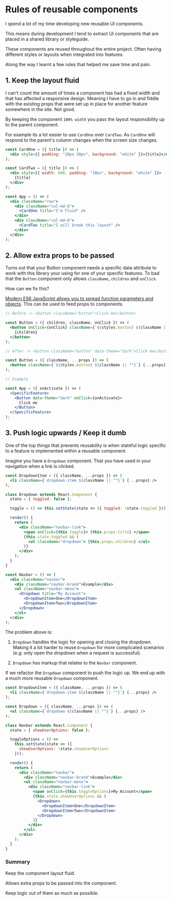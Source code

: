 # Rules of reusable components

I spend a lot of my time developing new reusable UI components.

This means during development I tend to extract UI components that are placed in a shared library or styleguide.

These components are reused throughout the entire project. Often having different styles or layouts when integrated into features.

Along the way I learnt a few rules that helped me save time and pain.

## 1. Keep the layout fluid

I can't count the amount of times a component has had a fixed width and that has affected a responsive design. Meaning I have to go in and fiddle with the existing props that were set up in place for another feature somewhere in the site. Not good.

By keeping the component `100% width` you pass the layout responsibility up to the parent component.

For example its a lot easier to use `CardOne` over `CardTwo`. As `CardOne` will respond to the parent's column changes when the screen size changes.

```jsx
const CardOne = ({ title }) => (
  <div style={{ padding: "20px 30px", background: "white" }}>{title}</div>
);

const CardTwo = ({ title }) => (
  <div style={{ width: 600, padding: "10px", background: "white" }}>
    {title}
  </div>
);

const App = () => (
  <div className="row">
    <div className="col-md-6">
      <CardOne title="I'm Fluid" />
    </div>
    <div className="col-md-6">
      <CardTwo title="I will break this layout" />
    </div>
  </div>
);
```

## 2. Allow extra props to be passed

Turns out that your Button component needs a specific data attribute to work with this library your using for one of your specific features. To bad that the `Button` component only allows `className`, `children` and `onClick`.

How can we fix this?

[Modern ES6 JavaScript allows you to spread function parameters and objects](https://developer.mozilla.org/en-US/docs/Web/JavaScript/Reference/Operators/Spread_syntax). This can be used to feed props to components.

```jsx
// Before -> <button className="button">Click me</button>

const Button = ({ children, className, onClick }) => (
  <button onClick={onClick} className={`${styles.button} ${className || ""}`}>
    {children}
  </button>
);

// After -> <button className="button" data-theme="dark">Click me</button>

const Button = ({ className, ...props }) => (
  <button className={`${styles.button} ${className || ""}`} {...props} />
);

// Example

const App = ({ onActivate }) => (
  <SpecificFeature>
    <Button data-theme="dark" onClick={onActivate}>
      Click me
    </Button>
  </SpecificFeature>
);
```

## 3. Push logic upwards / Keep it dumb

One of the top things that prevents reusability is when stateful logic specific to a feature is implemented within a reusable component.

Imagine you have a `Dropdown` component. That you have used in your navigation when a link is clicked.

```jsx
const DropdownItem = ({ className, ...props }) => (
  <li className={`dropdown-item ${className || ""}`} {...props} />
);

class Dropdown extends React.Component {
  state = { toggled: false };

  toggle = () => this.setState(state => ({ toggled: !state.toggled }));

  render() {
    return (
      <div className="navbar-link">
        <span onClick={this.toggle}> {this.props.title} </span>
        {this.state.toggled && (
          <ul className="dropdown"> {this.props.children} </ul>
        )}
      </div>
    );
  }
}

const Navbar = () => (
  <div className="navbar">
    <div className="navbar-brand">Example</div>
    <ul className="navbar-menu">
      <Dropdown title="My Account">
        <DropdownItem>One</DropdownItem>
        <DropdownItem>Two</DropdownItem>
      </Dropdown>
    </ul>
  </div>
);
```

The problem above is:

1. `Dropdown` handles the logic for opening and closing the dropdown. Making it a lot harder to reuse `Dropdown` for more complicated scenarios (e.g: only open the dropdown when a request is successful).

2. `Dropdown` has markup that relates to the `Navbar` component.

If we refactor the `Dropdown` component to push the logic up. We end up with a much more reusable `Dropdown` component.

```jsx
const DropdownItem = ({ className, ...props }) => (
  <li className={`dropdown-item ${className || ""}`} {...props} />
);

const Dropdown = ({ className, ...props }) => (
  <ul className={`dropdown ${className || ""}`} {...props} />
);

class Navbar extends React.Component {
  state = { showUserOptions: false };

  toggleOptions = () =>
    this.setState(state => ({
      showUserOptions: !state.showUserOptions
    }));

  render() {
    return (
      <div className="navbar">
        <div className="navbar-brand">Example</div>
        <ul className="navbar-menu">
          <div className="navbar-link">
            <span onClick={this.toggleOptions}>My Account</span>
            {this.state.showUserOptions && (
              <Dropdown>
                <DropdownItem>One</DropdownItem>
                <DropdownItem>Two</DropdownItem>
              </Dropdown>
            )}
          </div>
        </ul>
      </div>
    );
  }
}
```

### Summary

Keep the component layout fluid.

Allows extra props to be passed into the component.

Keep logic out of them as much as possible.
